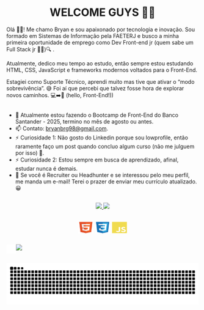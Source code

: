  <h1 align="center"> WELCOME GUYS 👋🏾  <!-- <p> Bryan aqui  </p> -->  </h1> 
   
<p> Olá 👋🏾! Me chamo Bryan e sou apaixonado por tecnologia e inovação. Sou formado em Sistemas de Informação pela FAETERJ e busco a minha primeira oportunidade de emprego
como Dev Front-end jr (quem sabe um Full Stack jr 👀😉)🔍 .</p>
<p> Atualmente, dedico meu tempo ao estudo, então sempre estou estudando HTML, CSS, JavaScript e frameworks modernos voltados para o Front-End. </p>
<p> Estagiei como Suporte Técnico, aprendi muito mas tive que ativar o “modo sobrevivência”. 😅 Foi aí que percebi que talvez fosse hora de explorar novos caminhos. 💻➡️🎨 (hello, Front-End!))</p>

##
- 🌱 Atualmente estou fazendo o Bootcamp de Front-End do Banco Santander - 2025, termino no mês de agosto ou antes.
- 📫 Contato: bryanbrg98@gmail.com.
- ⚡ Curiosidade 1: Não gosto do Linkedin porque sou lowprofile, então raramente faço um post quando concluo algum curso (não me julguem por isso) 🤣.
- ⚡ Curiosidade 2: Estou sempre em busca de aprendizado, afinal, estudar nunca é demais.
- 🚀 Se você é Recruiter ou Headhunter e se interessou pelo meu perfil, me manda um e-mail! Terei o prazer de enviar meu currículo atualizado. 😀
##

<div>  <!--Api dos Status -->
  <p align="center">
  <a href="https://github.com/lima-bryan">
    <img height="156em" src="https://github-readme-stats-eight-theta.vercel.app/api?username=lima-bryan&show_icons=true&theme=algolia&include_all_commits=true&count_private=true&cache_seconds=180"/>
    <img height="156em" src="https://github-readme-stats-eight-theta.vercel.app/api/top-langs/?username=lima-bryan&layout=compact&langs_count=8&theme=algolia&cache_seconds=180"/>
  </a>
</p>
</div>

  <!--Icones -->
<div style="display: inline_block" align="center"> <br>
  <img align="center" alt="Rafa-HTML" height="30" width="40" src="https://raw.githubusercontent.com/devicons/devicon/master/icons/html5/html5-original.svg">
  <img align="center" alt="Rafa-CSS" height="30" width="40" src="https://raw.githubusercontent.com/devicons/devicon/master/icons/css3/css3-original.svg">
  <img align="center" alt="Rafa-Js" height="30" width="40" src="https://raw.githubusercontent.com/devicons/devicon/master/icons/javascript/javascript-plain.svg">
</div>

##

<div> <!--Icones dos contatos -->
<a href="mailto:bryanbrg98@gmail.com" taget="_blank"> <img src="https://img.shields.io/badge/-Gmail-%23333?style=for-the-badge&logo=gmail&logoColor=white" target="_blank"> </a>
<a href="https://www.linkedin.com/in/bryan-lima-6004571ba/" target="_blank"> <img align="left" alt="LinkedIn" width="25px" src="https://github.com/Aakarsh-B/trying-repos/blob/master/linkedin.svg" /> </a>

</div>


##
<!--Cobrinha -->
<picture>
  <source media="(prefers-color-scheme: dark)" srcset="https://raw.githubusercontent.com/lima-bryan/lima-bryan/output/github-contribution-grid-snake-dark.svg">
  <source media="(prefers-color-scheme: light)" srcset="https://raw.githubusercontent.com/lima-bryan/lima-bryan/output/github-contribution-grid-snake.svg">
  <img alt="github contribution grid snake animation" src="https://raw.githubusercontent.com/lima-bryan/lima-bryan/output/github-contribution-grid-snake.svg">
</picture>
